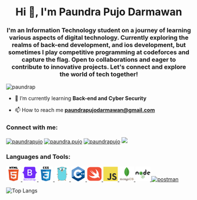 <h1 align="center">Hi 👋, I'm Paundra Pujo Darmawan</h1>
<h3 align="center">I'm an Information Technology student on a journey of learning various aspects of digital technology. Currently exploring the realms of back-end development, and ios development, but sometimes I play competitive programming at codeforces and capture the flag. Open to collaborations and eager to contribute to innovative projects. Let's connect and explore the world of tech together!</h3>

<p align="left"> <img src="https://komarev.com/ghpvc/?username=paundrap&label=Profile%20views&color=e32400&style=plastic" alt="paundrap" /> </p>

- 🌱 I’m currently learning **Back-end and Cyber Security**

- 📫 How to reach me **paundrapujodarmawan@gmail.com**

<h3 align="left">Connect with me:</h3>
<p align="left">
<a href="https://twitter.com/paundrapujo" target="blank"><img align="center" src="https://raw.githubusercontent.com/rahuldkjain/github-profile-readme-generator/master/src/images/icons/Social/twitter.svg" alt="paundrapujo" height="30" width="40" /></a>
<a href="https://instagram.com/paundra.pujo" target="blank"><img align="center" src="https://raw.githubusercontent.com/rahuldkjain/github-profile-readme-generator/master/src/images/icons/Social/instagram.svg" alt="paundra.pujo" height="30" width="40" /></a>
<a href="https://codeforces.com/profile/paundrapujo" target="blank"><img align="center" src="https://raw.githubusercontent.com/rahuldkjain/github-profile-readme-generator/master/src/images/icons/Social/codeforces.svg" alt="paundrapujo" height="30" width="40" /></a>
  <a href="https://cyberdefenders.org/p/mintcocs#/overview" target="_blank" rel="noreferrer"> <img src="https://img.shields.io/badge/-CyberDefenders-335EEA?style=flat&logo=cyberdefenders&logoColor=white"/>
</a>  
</p>

<h3 align="left">Languages and Tools:</h3>
<p align="left"> 
  <a href="https://www.w3.org/html/" target="_blank" rel="noreferrer"> <img src="https://raw.githubusercontent.com/devicons/devicon/master/icons/html5/html5-original-wordmark.svg" alt="html5" width="40" height="40"/> </a>
  <a href="https://getbootstrap.com" target="_blank" rel="noreferrer"> <img src="https://raw.githubusercontent.com/devicons/devicon/master/icons/bootstrap/bootstrap-plain-wordmark.svg" alt="bootstrap" width="40" height="40"/> </a>  
  <a href="https://www.w3schools.com/css/" target="_blank" rel="noreferrer"> <img src="https://raw.githubusercontent.com/devicons/devicon/master/icons/css3/css3-original-wordmark.svg" alt="css3" width="40" height="40"/> </a> 
  <a href="https://golang.org" target="_blank" rel="noreferrer"> <img src="https://raw.githubusercontent.com/devicons/devicon/master/icons/go/go-original.svg" alt="go" width="40" height="40"/> </a> 
   <a href="https://www.w3schools.com/cpp/" target="_blank" rel="noreferrer"> <img src="https://raw.githubusercontent.com/devicons/devicon/master/icons/cplusplus/cplusplus-original.svg" alt="cplusplus" width="40" height="40"/> </a>
  <a href="https://developer.apple.com/swift/" target="_blank" rel="noreferrer"> <img src="https://raw.githubusercontent.com/devicons/devicon/master/icons/swift/swift-original.svg" alt="swift" width="40" height="40"/> </a> 
  <a href="https://developer.mozilla.org/en-US/docs/Web/JavaScript" target="_blank" rel="noreferrer"> <img src="https://raw.githubusercontent.com/devicons/devicon/master/icons/javascript/javascript-original.svg" alt="javascript" width="40" height="40"/> </a> 
  <a href="https://www.mongodb.com/" target="_blank" rel="noreferrer"> <img src="https://raw.githubusercontent.com/devicons/devicon/master/icons/mongodb/mongodb-original-wordmark.svg" alt="mongodb" width="40" height="40"/> </a> 
  <a href="https://nodejs.org" target="_blank" rel="noreferrer"> <img src="https://raw.githubusercontent.com/devicons/devicon/master/icons/nodejs/nodejs-original-wordmark.svg" alt="nodejs" width="40" height="40"/> </a> 
  <a href="https://postman.com" target="_blank" rel="noreferrer"> <img src="https://www.vectorlogo.zone/logos/getpostman/getpostman-icon.svg" alt="postman" width="40" height="40"/>
</a> 
</p>

 ![Top Langs](https://github-readme-stats.vercel.app/api/top-langs/?username=myusername&hide=javascript,css,scss,html&theme=tokyonight)
